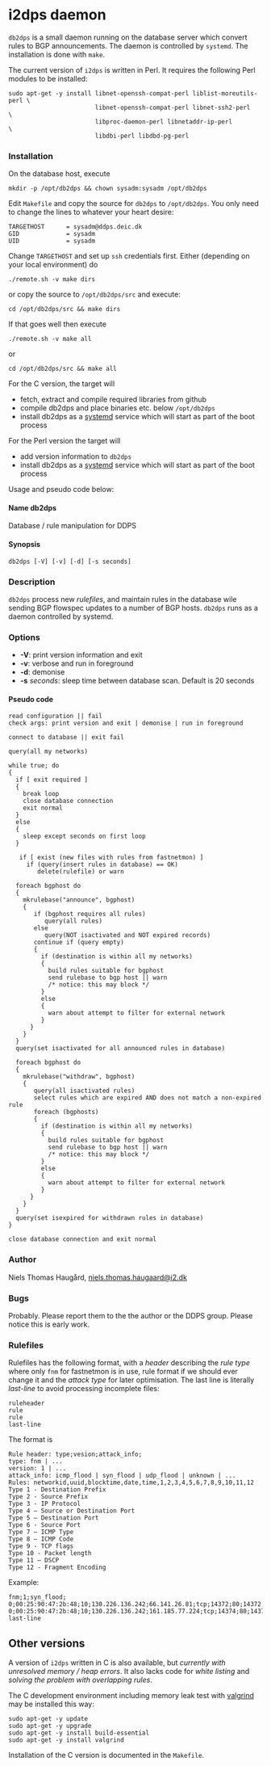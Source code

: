 
# i2dps daemon

``db2dps`` is a small daemon running on the database server which convert
rules to BGP announcements. The daemon is controlled by `systemd`.  The
installation is done with ``make``.

The current version of ``i2dps`` is written in Perl. It requires the following
Perl modules to be installed:

    sudo apt-get -y	install libnet-openssh-compat-perl liblist-moreutils-perl \
                            libnet-openssh-compat-perl libnet-ssh2-perl       \
                            libproc-daemon-perl libnetaddr-ip-perl            \
                            libdbi-perl libdbd-pg-perl

### Installation

On the database host, execute

	mkdir -p /opt/db2dps && chown sysadm:sysadm /opt/db2dps

Edit ``Makefile`` and copy the source for ``db2dps`` to ``/opt/db2dps``. You only
need to change the lines to whatever your heart desire:

	TARGETHOST      = sysadm@ddps.deic.dk
	GID             = sysadm
	UID             = sysadm

Change ``TARGETHOST`` and set up ``ssh`` credentials first. Either (depending
on your local environment) do

	./remote.sh -v make dirs

or copy the source to ``/opt/db2dps/src`` and execute:

	cd /opt/db2dps/src && make dirs

If that goes well then execute

	./remote.sh -v make all

or

	cd /opt/db2dps/src && make all

For the C version, the target will

  - fetch, extract and compile required libraries from github
  - compile db2dps and place binaries etc. below ``/opt/db2dps``
  - install db2dps as a [systemd](https://en.wikipedia.org/wiki/Systemd) service which
    will start as part of the boot process

For the Perl version the target will

  - add version information to ``db2dps``
  - install db2dps as a [systemd](https://en.wikipedia.org/wiki/Systemd) service which
    will start as part of the boot process

Usage and pseudo code below:

<!-- make md begin cd ../src/; make md -->
#### Name db2dps

 Database / rule manipulation for DDPS

#### Synopsis
 
  ``db2dps [-V] [-v] [-d] [-s seconds]``
 
### Description

 ``db2dps`` process new _rulefiles_, and maintain rules in the database wile
 sending BGP flowspec updates to a number of BGP hosts. ``db2dps`` runs as
 a daemon controlled by systemd.

### Options

   - **-V**: print version information and exit
   - **-v**: verbose and run in foreground
   - **-d**: demonise
   - **-s** _seconds_: sleep time between database scan. Default is 20 seconds

#### Pseudo code
 
	read configuration || fail
	check args: print version and exit | demonise | run in foreground
	 
	connect to database || exit fail
	 
	query(all my networks)
	 
	while true; do
	{
	  if [ exit required ]
	  {
		break loop
		close database connection
		exit normal
	  }
	  else
	  {
		sleep except seconds on first loop
	  }
	 
	   if [ exist (new files with rules from fastnetmon) ]
		 if (query(insert rules in database) == OK)
			delete(rulefile) or warn

	  foreach bgphost do
	  {
		mkrulebase("announce", bgphost)
		{
		   if (bgphost requires all rules)
			  query(all rules)
		   else
			  query(NOT isactivated and NOT expired records)
		   continue if (query empty)
		   {
			 if (destination is within all my networks)
			 {
			   build rules suitable for bgphost
			   send rulebase to bgp host || warn
			   /* notice: this may block */
			 }
			 else
			 {
			   warn about attempt to filter for external network
			 }
		  }
		}
	  }
	  query(set isactivated for all announced rules in database)

	  foreach bgphost do
	  {
		mkrulebase("withdraw", bgphost)
		{
		   query(all isactivated rules)
		   select rules which are expired AND does not match a non-expired rule
		   foreach (bgphosts)
		   {
			 if (destination is within all my networks)
			 {
			   build rules suitable for bgphost
			   send rulebase to bgp host || warn
			   /* notice: this may block */
			 }
			 else
			 {
			   warn about attempt to filter for external network
			 }
		  }
		}
	  }
	  query(set isexpired for withdrawn rules in database)
	}

	close database connection and exit normal

### Author

 Niels Thomas Haugård, niels.thomas.haugaard@i2.dk

### Bugs

 Probably. Please report them to the the author or the DDPS group. Please
 notice this is early work.

<!-- make md end   -->

### Rulefiles

Rulefiles has the following format, with a _header_ describing the _rule type_
where only `fnm` for fastnetmon is in use, rule format if we should ever change it
and the _attack type_ for later optimisation. The last line is literally _last-line_
to avoid processing incomplete files:

	ruleheader
	rule
	rule
	last-line

The format is

	Rule header: type;vesion;attack_info;
	type: fnm | ...
	version: 1 | ...
	attack_info: icmp_flood | syn_flood | udp_flood | unknown | ...
	Rules: networkid,uuid,blocktime,date,time,1,2,3,4,5,6,7,8,9,10,11,12
	Type 1 - Destination Prefix
	Type 2 - Source Prefix
	Type 3 - IP Protocol
	Type 4 – Source or Destination Port
	Type 5 – Destination Port
	Type 6 - Source Port
	Type 7 – ICMP Type
	Type 8 – ICMP Code
	Type 9 - TCP flags
	Type 10 - Packet length
	Type 11 – DSCP
	Type 12 - Fragment Encoding

Example:

	fnm;1;syn_flood;
	0;00:25:90:47:2b:48;10;130.226.136.242;66.141.26.81;tcp;14372;80;14372;0;0;syn;60;63;0;0
	0;00:25:90:47:2b:48;10;130.226.136.242;161.185.77.224;tcp;14374;80;14374;0;0;syn;60;63;0;0
	last-line

## Other versions
A version of ``i2dps`` written in C is also available, but
_currently with unresolved memory / heap errors_. It also lacks code for
_white listing_ and _solving the problem with overlapping rules_.

The C development environment including memory leak test with
[valgrind](http://valgrind.org) may be installed this way:

    sudo apt-get -y update
    sudo apt-get -y upgrade
    sudo apt-get -y install build-essential
    sudo apt-get -y install valgrind

Installation of the C version is documented in the ``Makefile``.

